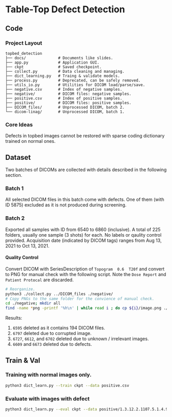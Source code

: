 # Table-Top Defect Detection
## Code
### Project Layout
```
topbed_detection
├── docs/              # Documents like slides.
├── app.py             # Application GUI.
├── ckpt               # Saved checkpoint.
├── collect.py         # Data cleaning and managing.
├── dict_learning.py   # Traing & validate models.
├── process.py         # Deprecated, can be safely removed.
├── utils_io.py        # Utilities for DICOM load/parse/save.
├── negative.csv       # Index of negative samples.
├── negative/          # DICOM files: negative samples.
├── positive.csv       # Index of positive samples.
├── positive/          # DICOM files: positive samples.
├── DICOM_files/       # Unprocessed DICOM, batch 2.
└── dicom-linag/       # Unprocessed DICOM, batch 1.
```

### Core Ideas
Defects in topbed images cannot be restored with sparse coding dictionary trained on normal ones.

## Dataset
Two batches of DICOMs are collected with details described in the following section.

### Batch 1
All selected DICOM files in this batch come with defects.
One of them (with ID 5875) excluded as it is not produced during screening.

### Batch 2
Exported all samples with ID from 6540 to 6860 (inclusive).
A total of 225 folders, usually one sample (3 shots) for each.
No labels or qaulity control provided.
Acquisition date (indicated by DICOM tags) ranges from Aug 13, 2021 to Oct 13, 2021.

#### Quality Control
Convert DICOM with SeriesDescription of `Topogram  0.6  T20f` and convert to PNG for manual check
with the following script. Note the `Dose Report` and `Patient Protocal` are discarded.
 ```bash
 # Reorganize.
 python3 ./collect.py ../DICOM_files ./negative/
 # Copy PNGs to the same folder for the convience of manual check. 
cd ./negative; mkdir all
 find -name *png -printf '%h\n' | while read i ; do cp ${i}/image.png ./all/${i}.png; done
 ```
 
Results:
1. `6595` deleted as it contains 194 DICOM files.
1. `6797` deleted due to corrupted image.
1. `6727`, `6612`, and `6702` deleted due to unknown / irrelevant images.
1. `6609` and `6673` deleted due to defects.

## Train & Val
### Training with normal images only.
```bash
python3 dict_learn.py --train ckpt --data positive.csv
```

### Evaluate with images with defect
```bash
python3 dict_learn.py --eval ckpt --data positive/1.3.12.2.1107.5.1.4.91603.30000021053101180053300002156
```
